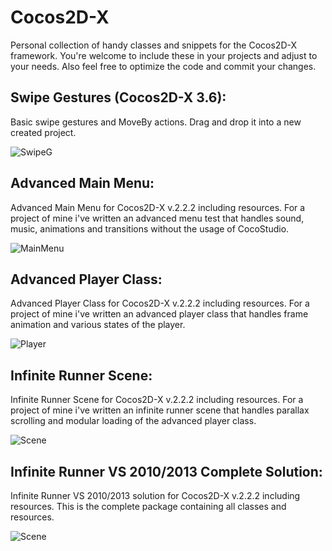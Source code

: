 Cocos2D-X
=========

Personal collection of handy classes and snippets for the Cocos2D-X framework.
You're welcome to include these in your projects and adjust to your needs.
Also feel free to optimize the code and commit your changes.

Swipe Gestures (Cocos2D-X 3.6):
--------------
Basic swipe gestures and MoveBy actions. Drag and drop it into a new created project.

 ![SwipeG](https://raw.github.com/snlbase/Cocos2D-X/master/img/swgest.gif)

Advanced Main Menu:
--------------
 Advanced Main Menu for Cocos2D-X v.2.2.2 including resources.
 For a project of mine i've written an advanced menu test that handles sound,
 music, animations and transitions without the usage of CocoStudio. 
 
 ![MainMenu](https://raw.github.com/snlbase/Cocos2D-X/master/img/advmm.jpg)
 
Advanced Player Class:
--------------
 Advanced Player Class for Cocos2D-X v.2.2.2 including resources.
 For a project of mine i've written an advanced player class that handles frame animation 
 and various states of the player.
 
 ![Player](https://raw.github.com/snlbase/Cocos2D-X/master/img/advplayer.jpg)

Infinite Runner Scene:
--------------
 Infinite Runner Scene for Cocos2D-X v.2.2.2 including resources.
 For a project of mine i've written an infinite runner scene that handles parallax scrolling 
 and modular loading of the advanced player class.
 
 ![Scene](https://raw.github.com/snlbase/Cocos2D-X/master/img/advscene.jpg)
 
Infinite Runner VS 2010/2013 Complete Solution:
--------------
 Infinite Runner VS 2010/2013 solution for Cocos2D-X v.2.2.2 including resources.
 This is the complete package containing all classes and resources. 
 
 ![Scene](https://raw.github.com/snlbase/Cocos2D-X/master/img/vssolution.jpg)